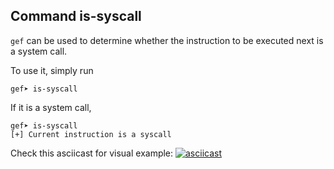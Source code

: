 ## Command is-syscall ##

`gef` can be used to determine whether the instruction to be executed next is a system call.

To use it, simply run
```
gef➤ is-syscall
```

If it is a system call,
```
gef➤ is-syscall
[+] Current instruction is a syscall
```

Check this asciicast for visual example:
[![asciicast](https://asciinema.org/a/BlrpsfzdLqNdycoxHuGkscYu6.png)](https://asciinema.org/a/BlrpsfzdLqNdycoxHuGkscYu6)
